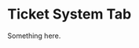 [title]: # (Ticket System Tab)
[tags]: # (XXX)
[priority]: # (1776)
# Ticket System Tab
Something here.
